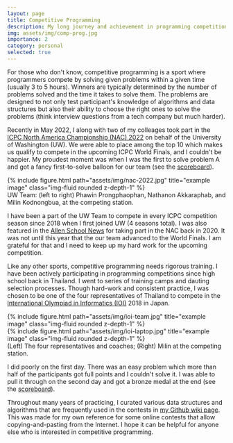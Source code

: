 ```yaml
---
layout: page
title: Competitive Programming
description: My long journey and achievement in programming competitions.
img: assets/img/comp-prog.jpg
importance: 2
category: personal
selected: true
---
```


For those who don't know, competitive programming is a sport where programmers compete by solving given problems within a given time (usually 3 to 5 hours). Winners are typically determined by the number of problems solved and the time it takes to solve them. The problems are designed to not only test participant's knowledge of algorithms and data structures but also their ability to choose the right ones to solve the problems (think interview questions from a tech company but much harder).

Recently in May 2022, I along with two of my colleages 
took part in the [ICPC North America Championship (NAC) 2022](https://nac.icpc.global/) on behalf of the University of Washington (UW). We were able to place among the top 10 which makes us qualify to compete in the upcoming ICPC World Finals, and I couldn't be happier. My proudest moment was when I was the first to solve problem A and got a fancy first-to-solve balloon for our team (see the [scoreboard](https://nac22.kattis.com/contests/nac22/standings)).

<div class="row">
    <div class="col-sm mt-3 mt-md-0">
        {% include figure.html path="assets/img/nac-2022.jpg" title="example image" class="img-fluid rounded z-depth-1" %}
    </div>
</div>
<div class="caption">
    UW Team: (left to right) Phawin Prongphaophan, Nathanon Akkaraphab, and Milin Kodnongbua, at the competing station.
</div>

I have been a part of the UW Team to compete in every ICPC competition season since 2018 when I first joined UW (4 seasons total). I was also featured in the [Allen School News](https://news.cs.washington.edu/2020/04/14/allen-schools-team-combo-fights-hard-for-each-other-in-the-first-ever-icpc-north-american-championship/) for taking part in the NAC back in 2020. It was not until this year that the our team advanced to the World Finals. I am grateful for that and I need to keep up my hard work for the upcoming competition.

Like any other sports, competitive programming needs rigorous training. I have been actively participating in programming competitions since high school back in Thailand. I went to series of training camps and dauting selection processes. Though hard-work and consistent practice, I was chosen to be one of the four representatives of Thailand to compete in the [International Olympiad in Informatics (IOI)](https://ioi2018.jp/) 2018 in Japan.

<div class="row justify-content-sm-center">
    <div class="col-sm-8 mt-3 mt-md-0">
        {% include figure.html path="assets/img/ioi-team.jpg" title="example image" class="img-fluid rounded z-depth-1" %}
    </div>
    <div class="col-sm-4 mt-3 mt-md-0">
        {% include figure.html path="assets/img/ioi-laptop.jpg" title="example image" class="img-fluid rounded z-depth-1" %}
    </div>
</div>
<div class="caption">
    (Left) The four representatives and coaches; (Right) Milin at the competing station.
</div>

I did poorly on the first day. There was an easy problem which more than half of the participants got full points and I couldn't solve it. I was able to pull it through on the second day and got a bronze medal at the end (see the [scoreboard](https://stats.ioinformatics.org/results/2018)).

Throughout many years of practicing, I curated various data structures and algorithms that are frequently used in the contests in [my Github wiki page](https://github.com/milmillin/comp-prog/wiki). This was made for my own reference for some online contests that allow copying-and-pasting from the Internet. I hope it can be helpful for anyone else who is interested in competitive programming.